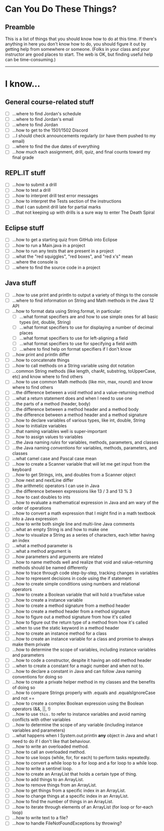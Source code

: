 # Can You Do These Things?

## Preamble

This is a list of things that you should know how to do at this time. If there's anything in here you don't know how to do, you should figure it out by getting help from somewhere or someone. (Folks in your class and your instructor are good places to start. The web is OK, but finding useful help can be time-consuming.)

---

# I know...

## General course-related stuff

- [ ] ...where to find Jordan's schedule
- [ ] ...where to find Jordan's email
- [ ] ...where to find Jordan
- [ ] ...how to get to the 1501/1502 Discord
- [ ] ...I should check announcements regularly (or have them pushed to my email)
- [ ] ...where to find the due dates of everything
- [ ] ...how much each assignment, drill, quiz, and final counts toward my final grade

## REPL.IT stuff

- [ ] ...how to submit a drill
- [ ] ...how to test a drill
- [ ] ...how to interpret drill test error messages
- [ ] ...how to interpret the Tests section of the instructions
- [ ] ...that I can submit drill late for partial marks
- [ ] ...that not keeping up with drills is a sure way to enter The Death Spiral

## Eclipse stuff

- [ ] ...how to get a starting quiz from GitHub into Eclipse
- [ ] ...how to run a Main.java in a project
- [ ] ...how to run any tests that are present in a project
- [ ] ...what the "red squiggles", "red boxes", and "red x's" mean
- [ ] ...where the console is
- [ ] ...where to find the source code in a project

## Java stuff

- [ ] ...how to use print and println to output a variety of things to the console
- [ ] ...where to find information on String and Math methods in the Java 12 API
- [ ] ...how to format data using String.format, in particular:
  - [ ] ...what format specifiers are and how to use simple ones for all basic types (int, double, String)
  - [ ] ...what format specifiers to use for displaying a number of decimal places
  - [ ] ...what format specifiers to use for left-aligning a field
  - [ ] ...what format specifiers to use for specifying a field width
  - [ ] ...where to find help on format specifiers if I don't know
- [ ] ...how print and println differ
- [ ] ...how to concatenate things
- [ ] ...how to call methods on a String variable using dot notation
- [ ] ...common String methods (like length, charAt, substring, toUpperCase, etc) and know where to find others
- [ ] ...how to use common Math methods (like min, max, round) and know where to find others
- [ ] ...the difference between a void method and a value-returning method
- [ ] ...what a return statement does and when I need to use one
- [ ] ...the parts of a method (header, body)
- [ ] ...the difference between a method header and a method body
- [ ] ...the difference between a method header and a method signature
- [ ] ...how to declare variables of various types, like int, double, String
- [ ] ...how to initialize variables
- [ ] ...that naming variables well is super-important
- [ ] ...how to assign values to variables
- [ ] ...the Java naming _rules_ for variables, methods, parameters, and classes
- [ ] ...the Java naming _conventions_ for variables, methods, parameters, and classes
- [ ] ...what camel case and Pascal case mean
- [ ] ...how to create a Scanner variable that will let me get input from the keyboard
- [ ] ...how to get Strings, ints, and doubles from a Scanner object
- [ ] ...how next and nextLine differ
- [ ] ...the arithmetic operators I can use in Java
- [ ] ...the difference between expressions like 13 / 3 and 13 % 3
- [ ] ...how to cast doubles to ints
- [ ] ...how to evaluate a mathematical expression in Java and am wary of the order of operations
- [ ] ...how to convert a math expression that I might find in a math textbook into a Java expression
- [ ] ...how to write both single line and multi-line Java comments
- [ ] ...what an empty String is and how to make one
- [ ] ...how to visualize a String as a series of characters, each letter having an index
- [ ] ...what a method parameter is
- [ ] ...what a method argument is
- [ ] ...how parameters and arguments are related
- [ ] ...how to name methods well and realize that void and value-returning methods should be named differently
- [ ] ...how to trace through code step-by-step, tracking changes in variables
- [ ] ...how to represent decisions in code using the if statement
- [ ] ...how to create simple conditions using numbers and relational operators
- [ ] ...how to create a Boolean variable that will hold a true/false value
- [ ] ...how to create a instance variable
- [ ] ...how to create a method signature from a method header
- [ ] ...how to create a method header from a method signature
- [ ] ...how to figure out a method signature from how it's called
- [ ] ...how to figure out the return type of a method from how it's called
- [ ] ...when to use the static keyword in a method header
- [ ] ...how to create an instance method for a class
- [ ] ...how to create an instance variable for a class and promise to always make them private
- [ ] ...how to determine the scope of variables, including instance variables and parameters
- [ ] ...how to code a constructor, despite it having an odd method header
- [ ] ...when to create a constant for a magic number and when not to.
- [ ] ...how to declare a constant in Java and can follow Java naming conventions for doing so
- [ ] ...how to create a private helper method in my classes and the benefits of doing so
- [ ] ...how to compare Strings properly with .equals and .equalsIgnoreCase and not ==
- [ ] ...how to create a complex Boolean expression using the Boolean operators (&&, ||, !)
- [ ] ...how to use `this.` to refer to instance variables and avoid naming conflicts with other variables
- [ ] ...how to determine the scope of any variable (including instance variables and parameters)
- [ ] ...what happens when I System.out.println **any** object in Java and what I need to do if I don't like that behaviour.
- [ ] ...how to write an overloaded method.
- [ ] ...how to call an overloaded method.
- [ ] ...how to use loops (while, for, for each) to perform tasks repeatedly.
- [ ] ...how to convert a while loop to a for loop and a for loop to a while loop.
- [ ] ...how to write a sentinel loop.
- [ ] ...how to create an ArrayList that holds a certain type of thing.
- [ ] ...how to add things to an ArrayList.
- [ ] ...how to remove things from an ArrayList.
- [ ] ...how to get things from a specific index in an ArrayList.
- [ ] ...how to change things at a specific index in an ArrayList.
- [ ] ...how to find the number of things in an ArrayList.
- [ ] ...how to iterate through elements of an ArrayList (for loop or for-each loop)
- [ ] ...how to write text to a file?
- [ ] ...how to handle FileNotFoundExceptions by throwing?
